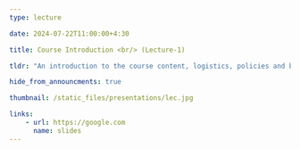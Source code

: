 ```yaml
---
type: lecture

date: 2024-07-22T11:00:00+4:30

title: Course Introduction <br/> (Lecture-1)

tldr: "An introduction to the course content, logistics, policies and background."

hide_from_announcments: true

thumbnail: /static_files/presentations/lec.jpg

links: 
    - url: https://google.com
      name: slides  
---
```

